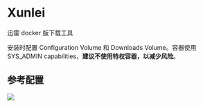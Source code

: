 # Xunlei

迅雷 docker 版下载工具

安装时配置 Configuration Volume 和 Downloads Volume。容器使用 SYS_ADMIN capabilities，**建议不使用特权容器，以减少风险**。

## 参考配置

![](https://ghproxy.com/https://raw.githubusercontent.com/qwerty00007/xchart/main/assets/xunlei_readme.jpg)
